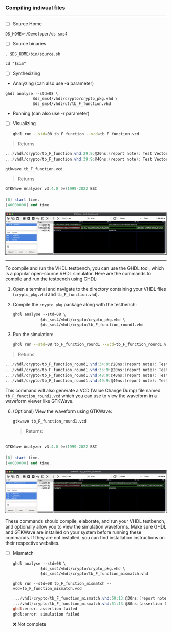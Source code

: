 
### Compiling indivual files

---

- [ ] Source Home

```
DS_HOME=~/Developer/ds-sms4
```

- [ ] Source binaries

```
. $DS_HOME/bin/source.sh
```

```
cd "$sim"
```



- [ ] Synthesizing

* Analyzing (can also use -a parameter)

```
ghdl analyse --std=08 \
            $ds_sms4/vhdl/crypto/crypto_pkg.vhd \
            $ds_sms4/vhdl/ut/tb_F_function.vhd
```

* Running (can also use -r parameter)


- [ ] Visualizing

    ```sh
    ghdl run --std=08 tb_F_function --vcd=tb_F_function.vcd
    ```
> Returns
```powershell
.../vhdl/crypto/tb_F_function.vhd:29:9:@20ns:(report note): Test Vector 1: F_out = 89ABCDEF0123456789ABCDEF5659CAC8
.../vhdl/crypto/tb_F_function.vhd:39:9:@40ns:(report note): Test Vector 2: F_out = 76543210FEDCBA98765432102FD7A94F
```

```
gtkwave tb_F_function.vcd
```
> Returns
```powershell
GTKWave Analyzer v3.4.0 (w)1999-2022 BSI

[0] start time.
[40000000] end time.
```

<img src=images/tb_F_function_1.png width='' height='' > </img>

---

To compile and run the VHDL testbench, you can use the GHDL tool, which is a popular open-source VHDL simulator. Here are the commands to compile and run the testbench using GHDL:

1. Open a terminal and navigate to the directory containing your VHDL files (`crypto_pkg.vhd` and `tb_F_function.vhd`).

2. Compile the `crypto_pkg` package along with the testbench:

   ```
   ghdl analyse --std=08 \
               $ds_sms4/vhdl/crypto/crypto_pkg.vhd \
               $ds_sms4/vhdl/crypto/tb_F_function_round1.vhd
   ```

5. Run the simulation:
   ```sh
   ghdl run --std=08 tb_F_function_round1 --vcd=tb_F_function_round1.vcd
   ```
> Returns:
```powershell
.../vhdl/crypto/tb_F_function_round1.vhd:34:9:@20ns:(report note): Test Vector 1: F_in = 0123456789ABCDEFFEDCBA9876543210
.../vhdl/crypto/tb_F_function_round1.vhd:35:9:@20ns:(report note): Test Vector 1: F_out = 89ABCDEFFEDCBA987654321027FAD345
.../vhdl/crypto/tb_F_function_round1.vhd:48:9:@40ns:(report note): Test Vector 2: F_in = 89ABCDEFFEDCBA987654321027FAD345
.../vhdl/crypto/tb_F_function_round1.vhd:49:9:@40ns:(report note): Test Vector 2: F_out = FEDCBA987654321027FAD345A18B4CB2
```

   This command will also generate a VCD (Value Change Dump) file named `tb_F_function_round1.vcd` which you can use to view the waveform in a waveform viewer like GTKWave.

6. (Optional) View the waveform using GTKWave:
   ```sh
   gtkwave tb_F_function_round1.vcd
   ```
   >Returns:
```powershell

GTKWave Analyzer v3.4.0 (w)1999-2022 BSI

[0] start time.
[40000000] end time.
```

<img src=images/tb_F_function_round1.png width='' height='' > </img>


These commands should compile, elaborate, and run your VHDL testbench, and optionally allow you to view the simulation waveforms. Make sure GHDL and GTKWave are installed on your system before running these commands. If they are not installed, you can find installation instructions on their respective websites.

- [ ] Mismatch

   ```
   ghdl analyse --std=08 \
               $ds_sms4/vhdl/crypto/crypto_pkg.vhd \
               $ds_sms4/vhdl/crypto/tb_F_function_mismatch.vhd
   ```

   ```
   ghdl run --std=08 tb_F_function_mismatch --vcd=tb_F_function_mismatch.vcd
   ```
   > 
   ```powershell
   .../vhdl/crypto/tb_F_function_mismatch.vhd:50:13:@30ns:(report note): Test Vector : F_out = 89ABCDEF0123456789ABCDEF27FAD345
   .../vhdl/crypto/tb_F_function_mismatch.vhd:51:13:@30ns:(assertion failure): Mismatch in round 0
   ghdl:error: assertion failed
   ghdl:error: simulation failed
   ```

   :x: Not complete